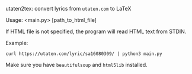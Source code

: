 utaten2tex: convert lyrics from `utaten.com` to LaTeX

Usage: <main.py> [path_to_html_file]

If HTML file is not specified, the program will read HTML text from STDIN.

Example:

```shell
curl https://utaten.com/lyric/sa16080309/ | python3 main.py
```

Make sure you have `beautifulsoup` and `html5lib` installed.